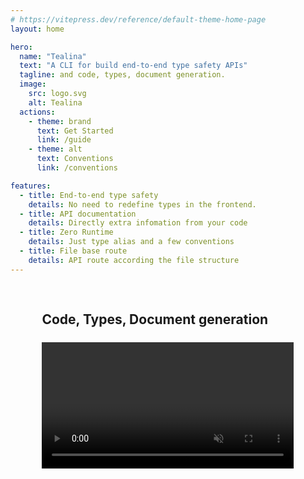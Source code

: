 ```yaml
---
# https://vitepress.dev/reference/default-theme-home-page
layout: home

hero:
  name: "Tealina"
  text: "A CLI for build end-to-end type safety APIs"
  tagline: and code, types, document generation.
  image:
    src: logo.svg
    alt: Tealina
  actions:
    - theme: brand
      text: Get Started
      link: /guide
    - theme: alt
      text: Conventions
      link: /conventions

features:
  - title: End-to-end type safety
    details: No need to redefine types in the frontend.
  - title: API documentation
    details: Directly extra infomation from your code
  - title: Zero Runtime
    details: Just type alias and a few conventions
  - title: File base route
    details: API route according the file structure
---
```


<script setup>
import serverMp4 from '/server.mp4?url'
import webMp4 from '/web.mp4?url'
</script>

<div style="height:1rem"></div>
<div class="vp-doc" style="padding-left:10%;padding-right:10%">

  ## Code, Types, Document generation
  <div style="height:.4rem"></div>
  <video :src="serverMp4" style="width:100%" muted loop controls/>

  <div style="height:2rem"></div>

  ## End-to-end type safety
  <div style="height:.4rem"></div>
  <video :src="webMp4" style="width:100%" muted loop controls/>
</div>